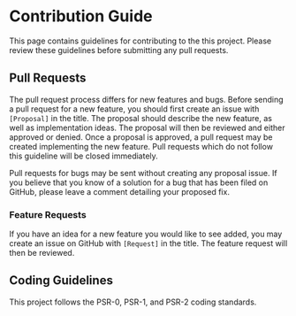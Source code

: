 # Contribution Guide

This page contains guidelines for contributing to the this project. Please
review these guidelines before submitting any pull requests.

## Pull Requests

The pull request process differs for new features and bugs. Before sending a
pull request for a new feature, you should first create an issue with
`[Proposal]` in the title. The proposal should describe the new feature, as well
as implementation ideas. The proposal will then be reviewed and either approved
or denied. Once a proposal is approved, a pull request may be created
implementing the new feature. Pull requests which do not follow this guideline
will be closed immediately.

Pull requests for bugs may be sent without creating any proposal issue. If you
believe that you know of a solution for a bug that has been filed on GitHub,
please leave a comment detailing your proposed fix.

### Feature Requests

If you have an idea for a new feature you would like to see added, you may
create an issue on GitHub with `[Request]` in the title. The feature request
will then be reviewed.

## Coding Guidelines

This project follows the PSR-0, PSR-1, and PSR-2 coding standards.
